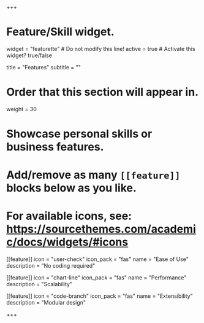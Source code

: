 +++
# Feature/Skill widget.
widget = "featurette"  # Do not modify this line!
active = true  # Activate this widget? true/false

title = "Features"
subtitle = ""

# Order that this section will appear in.
weight = 30

# Showcase personal skills or business features.
# 
# Add/remove as many `[[feature]]` blocks below as you like.
# 
# For available icons, see: https://sourcethemes.com/academic/docs/widgets/#icons

[[feature]]
  icon = "user-check"
  icon_pack = "fas"
  name = "Ease of Use"
  description = "No coding required"
  
[[feature]]
  icon = "chart-line"
  icon_pack = "fas"
  name = "Performance"
  description = "Scalability"  
  
[[feature]]
  icon = "code-branch"
  icon_pack = "fas"
  name = "Extensibility"
  description = "Modular design"

+++
